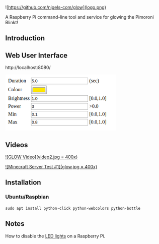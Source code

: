![https://github.com/nigels-com/glow](logo.png)

A Raspberry Pi command-line tool and service for glowing the Pimoroni Blinkt!

## Introduction

## Web User Interface

http://localhost:8080/

![index.html](control.png)

## Videos

[![GLOW Video](video2.jpg = 400x)](https://www.youtube.com/watch?v=jpt5c_KMTl4)

[![Minecraft Server Test #1](glow.jpg = 400x)](https://www.youtube.com/watch?v=tUi1ILAl58A)

## Installation

### Ubuntu/Raspbian

`sudo apt install python-click python-webcolors python-bottle`

## Notes

How to disable the [LED lights](https://www.jeffgeerling.com/blogs/jeff-geerling/controlling-pwr-act-leds-raspberry-pi) on a Raspberry Pi.
